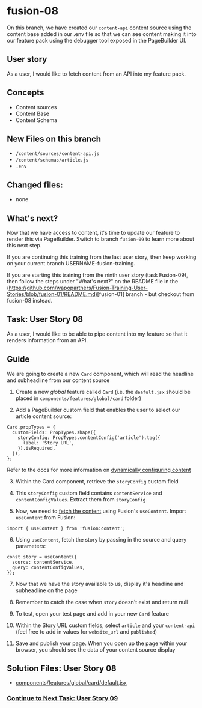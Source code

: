 # fusion-08

On this branch, we have created our `content-api` content source using the content base added in our .env file so that we can see content making it into our feature pack using the debugger tool exposed in the PageBuilder UI.

## User story
As a user, I would like to fetch content from an API into my feature pack.

## Concepts
- Content sources
- Content Base
- Content Schema

## New Files on this branch
- `/content/sources/content-api.js`
- `/content/schemas/article.js`
- `.env`

## Changed files:
- none

## What's next?
Now that we have access to content, it's time to update our feature to render this via PageBuilder. Switch to branch `fusion-09` to learn more about this next step.

If you are continuing this training from the last user story, then keep working on your current branch USERNAME-fusion-training.

If you are starting this training from the ninth user story (task Fusion-09), then follow the steps under "What's next?" on the README file in the (https://github.com/wapopartners/Fusion-Training-User-Stories/blob/fusion-01/README.md)[fusion-01] branch - but checkout from fusion-08 instead.

## Task: User Story 08
As a user, I would like to be able to pipe content into my feature so that it renders information from an API.

## Guide
We are going to create a new `Card` component, which will read the headline and subheadline from our content source

1. Create a new *global* feature called `Card` (i.e. the `deafult.jsx` should be placed in `components/features/global/card` folder)

2. Add a PageBuilder custom field that enables the user to select our article content source:
```
Card.propTypes = {
  customFields: PropTypes.shape({
    storyConfig: PropTypes.contentConfig('article').tag({
      label: 'Story URL',
    }).isRequired,
  }),
};
```
Refer to the docs for more information on [dynamically configuring content](https://redirector.arcpublishing.com/alc/arc-products/pagebuilder/fusion/documentation/recipes/dynamically-configuring-content-with-hooks.md)

3. Within the Card component, retrieve the `storyConfig` custom field

4. This `storyConfig` custom field contains `contentService` and `contentConfigValues`. Extract them from `storyConfig` 

5. Now, we need to [fetch the content](https://redirector.arcpublishing.com/alc/arc-products/pagebuilder/fusion/documentation/recipes/fetching-content-with-hooks.md) using Fusion's `useContent`. Import `useContent` from Fusion:
```
import { useContent } from 'fusion:content';
```

6. Using `useContent`, fetch the story by passing in the source and query parameters:
```
const story = useContent({
  source: contentService,
  query: contentConfigValues,
});
```

7. Now that we have the story available to us, display it's headline and subheadline on the page

8. Remember to catch the case when `story` doesn't exist and return null

9. To test, open your test page and add in your new `Card` feature

10. Within the Story URL custom fields, select `article` and your `content-api` (feel free to add in values for `website_url` and `published`)

11. Save and publish your page. When you open up the page within your browser, you should see the data of your content source display

## Solution Files: User Story 08

- [components/features/global/card/default.jsx](https://github.com/wapopartners/Fusion-Training-User-Stories/blob/fusion-09/components/features/global/card/default.jsx)

### [Continue to Next Task: User Story 09](https://github.com/wapopartners/Fusion-Training-User-Stories/tree/fusion-09)
